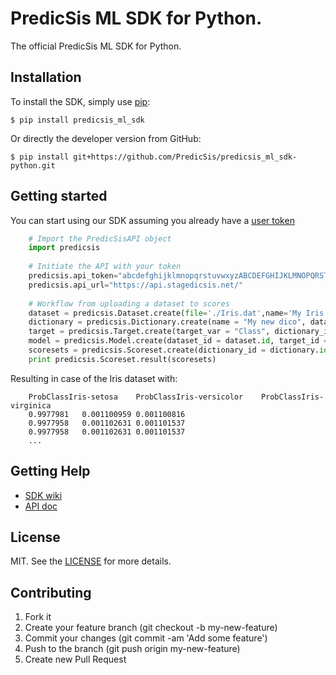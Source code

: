 # PredicSis ML SDK for Python.

The official PredicSis ML SDK for Python.

## Installation

To install the SDK, simply use [pip](https://pip.pypa.io/):

    $ pip install predicsis_ml_sdk

Or directly the developer version from GitHub:

    $ pip install git+https://github.com/PredicSis/predicsis_ml_sdk-python.git

## Getting started

You can start using our SDK assuming you already have a [user token](https://developer.predicsis.com/doc/v1/overview/oauth2/#get-authorization-from-a-user)

```python
    # Import the PredicSisAPI object
    import predicsis
	
	# Initiate the API with your token
	predicsis.api_token="abcdefghijklmnopqrstuvwxyzABCDEFGHIJKLMNOPQRSTUVWXYZ0123456789"
	predicsis.api_url="https://api.stagedicsis.net/"
	
	# Workflow from uploading a dataset to scores
	dataset = predicsis.Dataset.create(file='./Iris.dat',name='My Iris',header=True,separator='\t')
	dictionary = predicsis.Dictionary.create(name = "My new dico", dataset_id = dataset.id)
	target = predicsis.Target.create(target_var = "Class", dictionary_id = dictionary.id)
	model = predicsis.Model.create(dataset_id = dataset.id, target_id = target.variable_id)
	scoresets = predicsis.Scoreset.create(dictionary_id = dictionary.id, model_id = model.id, data = './Iris.dat', header=True,separator='\t', name='Iris scored', file_name='iris_out.txt')
	print predicsis.Scoreset.result(scoresets)
```

Resulting in case of the Iris dataset with:

```
	ProbClassIris-setosa	ProbClassIris-versicolor	ProbClassIris-virginica
    0.9977981	0.001100959	0.001100816
    0.9977958	0.001102631	0.001101537
    0.9977958	0.001102631	0.001101537
	...
```

## Getting Help

* [SDK wiki](https://github.com/PredicSis/predicsis_ml_sdk-python/wiki)
* [API doc](https://developer.predicsis.com/doc/v1/overview/)

## License

MIT. See the [LICENSE](https://github.com/PredicSis/predicsis_ml_sdk-python/blob/master/LICENSE) for more details.


## Contributing

1. Fork it
2. Create your feature branch (git checkout -b my-new-feature)
3. Commit your changes (git commit -am 'Add some feature')
4. Push to the branch (git push origin my-new-feature)
5. Create new Pull Request
